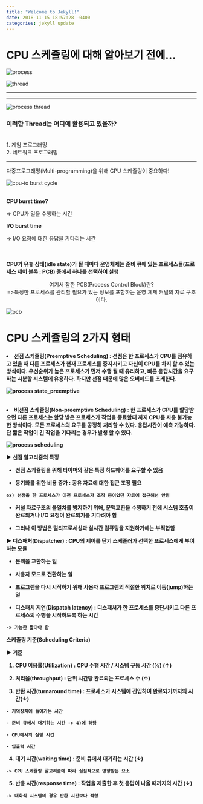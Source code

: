 ```yaml
---
title: "Welcome to Jekyll!"
date: 2018-11-15 18:57:28 -0400
categories: jekyll update
---
```

<h1>
   CPU 스케쥴링에 대해 알아보기 전에...
  </h1>

![process](https://user-images.githubusercontent.com/21725428/48548121-892cdc80-e90f-11e8-8eda-1fab0b849adf.PNG)

![thread](https://user-images.githubusercontent.com/21725428/48548459-56371880-e910-11e8-80a8-79ca1c79db9f.PNG)
<hr>
<hr>


![process thread](https://user-images.githubusercontent.com/21725428/48548651-d6f61480-e910-11e8-9687-a2868a4ae660.PNG)
<br>
<h3>
<b>
이러한 Thread는 어디에 활용되고 있을까?
  </b>
  </h3>
<br>
1. 게임 프로그래밍
<br>
2. 네트워크 프로그래밍
<hr>


다중프로그래밍(Multi-programming)을 위해 CPU 스케쥴링이 중요하다!

![cpu-io burst cycle](https://user-images.githubusercontent.com/21725428/48549513-5684e300-e913-11e8-9b76-d4ef458be3b0.PNG)

<br>
<b>
  CPU burst time?
</b>

=> CPU가 일을 수행하는 시간

<b>
  I/O burst time
</b>

=> I/O 요청에 대한 응답을 기다리는 시간 

<br>
<br>

<b>
  CPU가 유휴 상태(idle state)가 될 때마다 운영체제는 준비 큐에 있는 프로세스들(프로세스 제어 블록 : PCB) 중에서 하나를 선택하여 실행
  </b>
  
  <p align="center">
  여기서 잠깐 PCB(Process Control Block)란?
  <br>=>특정한 프로세스를 관리할 필요가 있는 정보를 포함하는 운영 체제 커널의 자료 구조이다.  
  
  ![pcb](https://user-images.githubusercontent.com/21725428/48549872-5d602580-e914-11e8-8fc3-4f6147f0c22e.PNG)
  </p>


<h1>
   CPU 스케쥴링의 2가지 형태
   </h1>
   <b><li> 선점 스케쥴링(Preemptive Scheduling) : 선점은 한 프로세스가 CPU를 점유하고 있을 때 다른 프로세스가 현재 프로세스를 중지시키고 자신이 CPU를 차지 할 수 있는 방식이다. 우선순위가 높은 프로세스가 먼저 수행 될 때 유리하고, 빠른 응답시간을 요구하는 시분할 시스템에 유용하다. 하지만 선점 때문에 많은 오버헤드를 초래한다.
   
   ![process state_preemptive](https://user-images.githubusercontent.com/21725428/48551273-6a7f1380-e918-11e8-81d9-2a260457fd57.PNG)

   </li>
   <br>
   <li>
      비선점 스케쥴링(Non-preemptive Scheduling) : 한 프로세스가 CPU를 할당받으면 다른 프로세스는 할당 받은 프로세스가 작업을 종료할때 까지 CPU를 사용 불가능한 방식이다. 모든 프로세스의 요구를 공정히 처리할 수 있다. 응답시간이 예측 가능하다. 단 짧은 작업이 긴 작업을 기다리는 경우가 발생 할 수 있다.
   </li>
   
![process scheduling](https://user-images.githubusercontent.com/21725428/48551081-cdbc7600-e917-11e8-86f7-f4beecb15aad.PNG)

▶ 선점 알고리즘의 특징

   - 선점 스케쥴링을 위해 타이머와 같은 특정 하드웨어를 요구할 수 있음

   - 동기화를 위한 비용 증가 : 공유 자료에 대한 접근 조정 필요

    ex) 선점을 한 프로세스가 이전 프로세스가 조작 중이었던 자료에 접근해선 안됨

   - 커널 자료구조의 불일치를 방지하기 위해, 문맥교환을 수행하기 전에 시스템 호출이 완료되거나 I/O 요청이 완료되기를 기다려야 함

   - 그러나 이 방법은 멀티프로세싱과 실시간 컴퓨팅을 지원하기에는 부적합함



 ▶ 디스패처(Dispatcher) : CPU의 제어를 단기 스케쥴러가 선택한 프로세스에게 부여하는 모듈

   - 문맥을 교환하는 일

   - 사용자 모드로 전환하는 일

   - 프로그램을 다시 시작하기 위해 사용자 프로그램의 적절한 위치로 이동(jump)하는 일

   - 디스패치 지연(Dispatch latency) : 디스패처가 한 프로세스를 중단시키고 다른 프로세스의 수행을 시작하도록 하는 시간

    -> 가능한 짧아야 함



 스케쥴링 기준(Scheduling Criteria)

 ▶ 기준

   1) CPU 이용률(Utilization) : CPU 수행 시간 / 시스템 구동 시간 (%) (↑)

   2) 처리율(throughput) : 단위 시간당 완료되는 프로세스 수 (↑)

   3) 반환 시간(turnaround time) : 프로세스가 시스템에 진입하여 완료되기까지의 시간(↓)

    - 기억장치에 들어가는 시간

    - 준비 큐에서 대기하는 시간 -> 4)에 해당

    - CPU에서의 실행 시간

    - 입출력 시간

   4) 대기 시간(waiting time) : 준비 큐에서 대기하는 시간 (↓)

    -> CPU 스케쥴링 알고리즘에 따라 실질적으로 영향받는 요소

   5) 반응 시간(response time) : 작업을 제출한 후 첫 응답이 나올 때까지의 시간 (↓)

    -> 대화식 시스템의 경우 반환 시간보다 적합



